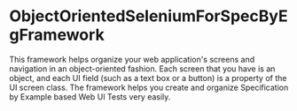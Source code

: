 # ObjectOrientedSeleniumForSpecByEgFramework
This framework helps organize your web application's screens and navigation in an object-oriented fashion. Each screen that you have is an object, and each UI field (such as a text box or a button) is a property of the UI screen class. The framework helps you create and organize Specification by Example based Web UI Tests very easily.
